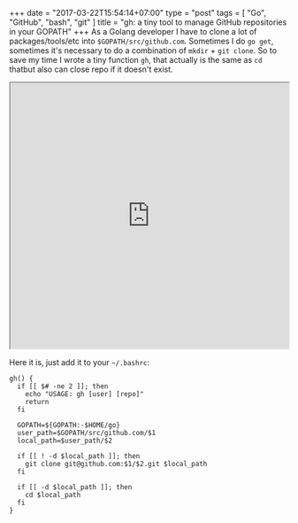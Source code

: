 +++
date = "2017-03-22T15:54:14+07:00"
type = "post"
tags = [ "Go", "GitHub", "bash", "git" ]
title = "gh: a tiny tool to manage GitHub repositories in your GOPATH"
+++
As a Golang developer I have to clone a lot of packages/tools/etc into `$GOPATH/src/github.com`. Sometimes I do `go get`, sometimes it's necessary to do a combination of `mkdir` + `git clone`. So to save my time I wrote a tiny function `gh`, that actually is the same as `cd` thatbut also can close repo if it doesn't exist.

<iframe src="https://showterm.io/c758ba14c5ce1fd0d986e" width="100%" height="480">
</iframe>

Here it is, just add it to your `~/.bashrc`:

```
gh() {
  if [[ $# -ne 2 ]]; then
    echo "USAGE: gh [user] [repo]"
    return
  fi

  GOPATH=${GOPATH:-$HOME/go}
  user_path=$GOPATH/src/github.com/$1
  local_path=$user_path/$2

  if [[ ! -d $local_path ]]; then
    git clone git@github.com:$1/$2.git $local_path
  fi

  if [[ -d $local_path ]]; then
    cd $local_path
  fi
}
```

